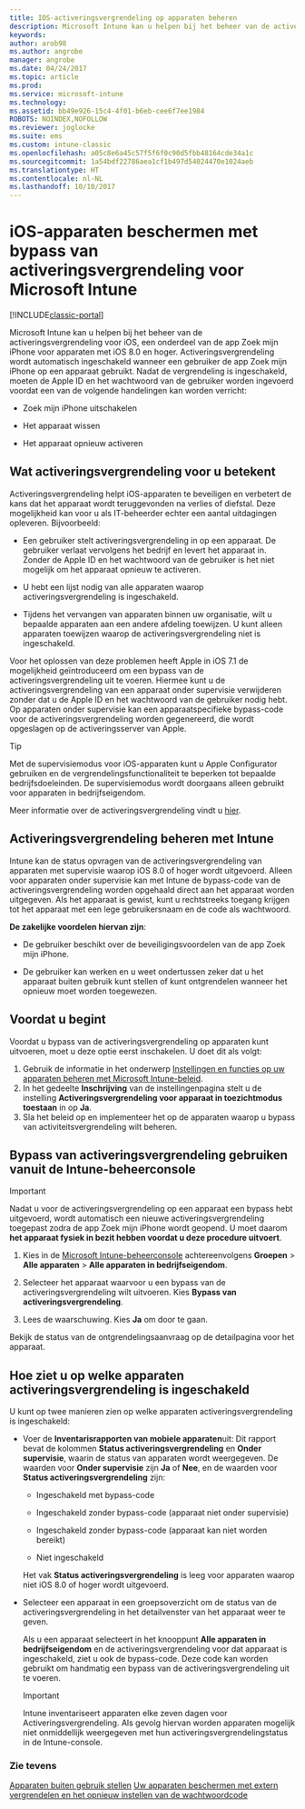 ```yaml
---
title: IOS-activeringsvergrendeling op apparaten beheren
description: Microsoft Intune kan u helpen bij het beheer van de activeringsvergrendeling voor iOS, een onderdeel van de app Zoek mijn iPhone voor apparaten met iOS 7.1 en hoger.
keywords: 
author: arob98
ms.author: angrobe
manager: angrobe
ms.date: 04/24/2017
ms.topic: article
ms.prod: 
ms.service: microsoft-intune
ms.technology: 
ms.assetid: bb49e926-15c4-4f01-b6eb-cee6f7ee1984
ROBOTS: NOINDEX,NOFOLLOW
ms.reviewer: joglocke
ms.suite: ems
ms.custom: intune-classic
ms.openlocfilehash: a05c8e6a45c57f5f6f0c90d5fbb48164cde34a1c
ms.sourcegitcommit: 1a54bdf22786aea1cf1b497d54024470e1024aeb
ms.translationtype: HT
ms.contentlocale: nl-NL
ms.lasthandoff: 10/10/2017
---
```

# <a name="help-protect-ios-devices-with-activation-lock-bypass-for-microsoft-intune"></a>iOS-apparaten beschermen met bypass van activeringsvergrendeling voor Microsoft Intune

[!INCLUDE[classic-portal](../includes/classic-portal.md)]

Microsoft Intune kan u helpen bij het beheer van de activeringsvergrendeling voor iOS, een onderdeel van de app Zoek mijn iPhone voor apparaten met iOS 8.0 en hoger. Activeringsvergrendeling wordt automatisch ingeschakeld wanneer een gebruiker de app Zoek mijn iPhone op een apparaat gebruikt. Nadat de vergrendeling is ingeschakeld, moeten de Apple ID en het wachtwoord van de gebruiker worden ingevoerd voordat een van de volgende handelingen kan worden verricht: 

-   Zoek mijn iPhone uitschakelen

-   Het apparaat wissen

-   Het apparaat opnieuw activeren

## <a name="how-activation-lock-affects-you"></a>Wat activeringsvergrendeling voor u betekent
Activeringsvergrendeling helpt iOS-apparaten te beveiligen en verbetert de kans dat het apparaat wordt teruggevonden na verlies of diefstal. Deze mogelijkheid kan voor u als IT-beheerder echter een aantal uitdagingen opleveren. Bijvoorbeeld:

-   Een gebruiker stelt activeringsvergrendeling in op een apparaat. De gebruiker verlaat vervolgens het bedrijf en levert het apparaat in. Zonder de Apple ID en het wachtwoord van de gebruiker is het niet mogelijk om het apparaat opnieuw te activeren.

-   U hebt een lijst nodig van alle apparaten waarop activeringsvergrendeling is ingeschakeld.

-   Tijdens het vervangen van apparaten binnen uw organisatie, wilt u bepaalde apparaten aan een andere afdeling toewijzen. U kunt alleen apparaten toewijzen waarop de activeringsvergrendeling niet is ingeschakeld.

Voor het oplossen van deze problemen heeft Apple in iOS 7.1 de mogelijkheid geïntroduceerd om een bypass van de activeringsvergrendeling uit te voeren. Hiermee kunt u de activeringsvergrendeling van een apparaat onder supervisie verwijderen zonder dat u de Apple ID en het wachtwoord van de gebruiker nodig hebt. Op apparaten onder supervisie kan een apparaatspecifieke bypass-code voor de activeringsvergrendeling worden gegenereerd, die wordt opgeslagen op de activeringsserver van Apple.

> [!TIP]
> Met de supervisiemodus voor iOS-apparaten kunt u Apple Configurator gebruiken en de vergrendelingsfunctionaliteit te beperken tot bepaalde bedrijfsdoeleinden. De supervisiemodus wordt doorgaans alleen gebruikt voor apparaten in bedrijfseigendom.

Meer informatie over de activeringsvergrendeling vindt u [hier](https://support.apple.com/en-us/HT201365).

## <a name="how-intune-helps-you-manage-activation-lock"></a>Activeringsvergrendeling beheren met Intune
Intune kan de status opvragen van de activeringsvergrendeling van apparaten met supervisie waarop iOS 8.0 of hoger wordt uitgevoerd. Alleen voor apparaten onder supervisie kan met Intune de bypass-code van de activeringsvergrendeling worden opgehaald direct aan het apparaat worden uitgegeven. Als het apparaat is gewist, kunt u rechtstreeks toegang krijgen tot het apparaat met een lege gebruikersnaam en de code als wachtwoord.

**De zakelijke voordelen hiervan zijn**:

-   De gebruiker beschikt over de beveiligingsvoordelen van de app Zoek mijn iPhone.

-   De gebruiker kan werken en u weet ondertussen zeker dat u het apparaat buiten gebruik kunt stellen of kunt ontgrendelen wanneer het opnieuw moet worden toegewezen.

## <a name="before-you-start"></a>Voordat u begint

Voordat u bypass van de activeringsvergrendeling op apparaten kunt uitvoeren, moet u deze optie eerst inschakelen. U doet dit als volgt:

1. Gebruik de informatie in het onderwerp [Instellingen en functies op uw apparaten beheren met Microsoft Intune-beleid](/intune-classic/deploy-use/ios-policy-settings-in-microsoft-intune).
2. In het gedeelte **Inschrijving** van de instellingenpagina stelt u de instelling **Activeringsvergrendeling voor apparaat in toezichtmodus toestaan** in op **Ja**.
3. Sla het beleid op en implementeer het op de apparaten waarop u bypass van activiteitsvergrendeling wilt beheren.

## <a name="how-to-use-activation-lock-bypass-from-the-intune-admin-console"></a>Bypass van activeringsvergrendeling gebruiken vanuit de Intune-beheerconsole
> [!IMPORTANT]
> Nadat u voor de activeringsvergrendeling op een apparaat een bypass hebt uitgevoerd, wordt automatisch een nieuwe activeringsvergrendeling toegepast zodra de app Zoek mijn iPhone wordt geopend. U moet daarom **het apparaat fysiek in bezit hebben voordat u deze procedure uitvoert**.

1.  Kies in de [Microsoft Intune-beheerconsole](https://manage.microsoft.com) achtereenvolgens **Groepen** &gt; **Alle apparaten** &gt; **Alle apparaten in bedrijfseigendom**.

2.  Selecteer het apparaat waarvoor u een bypass van de activeringsvergrendeling wilt uitvoeren. Kies **Bypass van activeringsvergrendeling**.

3.  Lees de waarschuwing. Kies **Ja** om door te gaan.

Bekijk de status van de ontgrendelingsaanvraag op de detailpagina voor het apparaat.

## <a name="how-to-see-which-devices-are-using-activation-lock"></a>Hoe ziet u op welke apparaten activeringsvergrendeling is ingeschakeld
U kunt op twee manieren zien op welke apparaten activeringsvergrendeling is ingeschakeld:

-   Voer de **Inventarisrapporten van mobiele apparaten**uit: Dit rapport bevat de kolommen **Status activeringsvergrendeling** en **Onder supervisie**, waarin de status van apparaten wordt weergegeven. De waarden voor **Onder supervisie** zijn **Ja** of **Nee**, en de waarden voor **Status activeringsvergrendeling** zijn:

    -   Ingeschakeld met bypass-code

    -   Ingeschakeld zonder bypass-code (apparaat niet onder supervisie)

    -   Ingeschakeld zonder bypass-code (apparaat kan niet worden bereikt)

    -   Niet ingeschakeld

    Het vak **Status activeringsvergrendeling** is leeg voor apparaten waarop niet iOS 8.0 of hoger wordt uitgevoerd.

-   Selecteer een apparaat in een groepsoverzicht om de status van de activeringsvergrendeling in het detailvenster van het apparaat weer te geven.

    Als u een apparaat selecteert in het knooppunt **Alle apparaten in bedrijfseigendom** en de activeringsvergrendeling voor dat apparaat is ingeschakeld, ziet u ook de bypass-code. Deze code kan worden gebruikt om handmatig een bypass van de activeringsvergrendeling uit te voeren.

    > [!IMPORTANT]
    >Intune inventariseert apparaten elke zeven dagen voor Activeringsvergrendeling. Als gevolg hiervan worden apparaten mogelijk niet onmiddellijk weergegeven met hun activeringsvergrendelingstatus in de Intune-console.


### <a name="see-also"></a>Zie tevens
[Apparaten buiten gebruik stellen](retire-devices-from-microsoft-intune-management.md)
[Uw apparaten beschermen met extern vergrendelen en het opnieuw instellen van de wachtwoordcode](use-remote-lock-and-passcode-reset-in-microsoft-intune.md)
